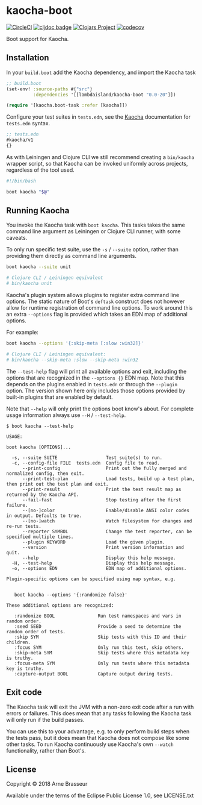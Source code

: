 # kaocha-boot

<!-- badges -->
[![CircleCI](https://circleci.com/gh/lambdaisland/kaocha-boot.svg?style=svg)](https://circleci.com/gh/lambdaisland/kaocha-boot) [![cljdoc badge](https://cljdoc.org/badge/lambdaisland/kaocha-boot)](https://cljdoc.org/d/lambdaisland/kaocha-boot) [![Clojars Project](https://img.shields.io/clojars/v/lambdaisland/kaocha-boot.svg)](https://clojars.org/lambdaisland/kaocha-boot) [![codecov](https://codecov.io/gh/lambdaisland/kaocha-boot/branch/master/graph/badge.svg)](https://codecov.io/gh/lambdaisland/kaocha-boot)
<!-- /badges -->

Boot support for Kaocha.

## Installation

In your `build.boot` add the Kaocha dependency, and import the Kaocha task

``` clojure
;; build.boot
(set-env! :source-paths #{"src"}
          :dependencies '[[lambdaisland/kaocha-boot "0.0-20"]])

(require '[kaocha.boot-task :refer [kaocha]])
```

Configure your test suites in `tests.edn`, see the
[Kaocha](http://github.com/lambdaisland/kaocha) documentation for `tests.edn`
syntax.

``` clojure
;; tests.edn
#kaocha/v1
{}
```

As with Leiningen and Clojure CLI we still recommend creating a `bin/kaocha`
wrapper script, so that Kaocha can be invoked uniformly across projects,
regardless of the tool used.

``` bash
#!/bin/bash

boot kaocha "$@"
```

## Running Kaocha

You invoke the Kaocha task with `boot kaocha`. This tasks takes the same command
line argument as Leiningen or Clojure CLI runner, with some caveats.

To only run specific test suite, use the `-s` / `--suite` option, rather than
providing them directly as command line arguments.


``` bash
boot kaocha --suite unit

# Clojure CLI / Leiningen equivalent
# bin/kaocha unit
```

Kaocha's plugin system allows plugins to register extra command line options.
The static nature of Boot's `deftask` construct does not however allow for
runtime registration of command line options. To work around this an extra
`--options` flag is provided which takes an EDN map of additional options.

For example:

``` bash
boot kaocha --options '{:skip-meta [:slow :win32]}'

# Clojure CLI / Leiningen equivalent:
# bin/kaocha --skip-meta :slow --skip-meta :win32
```

The `--test-help` flag will print all available options and exit, including the
options that are recognized in the `--options {}` EDN map. Note that this
depends on the plugins enabled in `tests.edn` or through the `--plugin` option.
The version shown here only includes those options provided by built-in plugins
that are enabled by default.

Note that `--help` will only print the options boot know's about. For complete
usage information always use `--H` / `--test-help`.

```
$ boot kaocha --test-help

USAGE:

boot kaocha [OPTIONS]...

  -s, --suite SUITE                  Test suite(s) to run.
  -c, --config-file FILE  tests.edn  Config file to read.
      --print-config                 Print out the fully merged and normalized config, then exit.
      --print-test-plan              Load tests, build up a test plan, then print out the test plan and exit.
      --print-result                 Print the test result map as returned by the Kaocha API.
      --fail-fast                    Stop testing after the first failure.
      --[no-]color                   Enable/disable ANSI color codes in output. Defaults to true.
      --[no-]watch                   Watch filesystem for changes and re-run tests.
      --reporter SYMBOL              Change the test reporter, can be specified multiple times.
      --plugin KEYWORD               Load the given plugin.
      --version                      Print version information and quit.
      --help                         Display this help message.
  -H, --test-help                    Display this help message.
  -o, --options EDN                  EDN map of additional options.

Plugin-specific options can be specified using map syntax, e.g.


   boot kaocha --options '{:randomize false}'

These additional options are recognized:

   :randomize BOOL                Run test namespaces and vars in random order.
   :seed SEED                     Provide a seed to determine the random order of tests.
   :skip SYM                      Skip tests with this ID and their children.
   :focus SYM                     Only run this test, skip others.
   :skip-meta SYM                 Skip tests where this metadata key is truthy.
   :focus-meta SYM                Only run tests where this metadata key is truthy.
   :capture-output BOOL           Capture output during tests.
```

## Exit code

The Kaocha task will exit the JVM with a non-zero exit code after a run with
errors or failures. This does mean that any tasks following the Kaocha task will
only run if the build passes.

You can use this to your advantage, e.g. to only perform build steps when the
tests pass, but it does mean that Kaocha does not compose like some other tasks.
To run Kaocha continuously use Kaocha's own `--watch` functionality, rather than
Boot's.

## License

Copyright &copy; 2018 Arne Brasseur

Available under the terms of the Eclipse Public License 1.0, see LICENSE.txt
